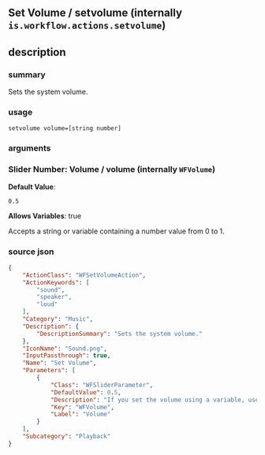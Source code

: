 
## Set Volume / setvolume (internally `is.workflow.actions.setvolume`)



## description
### summary
Sets the system volume.


### usage
`setvolume volume=[string number]`

### arguments
### Slider Number: Volume / volume (internally `WFVolume`)
**Default Value**:
```
0.5
```
**Allows Variables**: true



Accepts a string 
or variable
containing a number value from 0 to 1.

### source json

```json
{
	"ActionClass": "WFSetVolumeAction",
	"ActionKeywords": [
		"sound",
		"speaker",
		"loud"
	],
	"Category": "Music",
	"Description": {
		"DescriptionSummary": "Sets the system volume."
	},
	"IconName": "Sound.png",
	"InputPassthrough": true,
	"Name": "Set Volume",
	"Parameters": [
		{
			"Class": "WFSliderParameter",
			"DefaultValue": 0.5,
			"Description": "If you set the volume using a variable, use a number between 0 and 1 (for example, pass 0.5 for half volume).",
			"Key": "WFVolume",
			"Label": "Volume"
		}
	],
	"Subcategory": "Playback"
}
```
